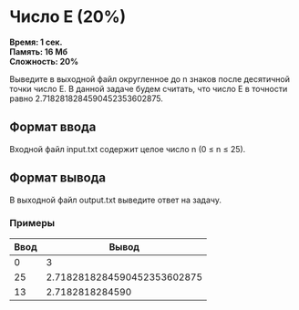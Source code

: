 <h1 class="title">Число E (20%)</h1>
<p><b>Время: 1 сек.<br>Память: 16 Мб<br>Сложность: 20%</b></p>
<p>Выведите в выходной файл округленное до n знаков после десятичной точки число E. В данной задаче будем считать, что число Е в точности равно 2.7182818284590452353602875.</p>
<h2>Формат ввода</h2>
<p>Входной файл input.txt содержит целое число n (0 ≤ n ≤ 25).</p>
<h2>Формат вывода</h2>
<p>В выходной файл output.txt выведите ответ на задачу.</p>
<h3>Примеры</h3>
<table class="sample-tests">
<thead>
    <tr>
        <th>Ввод</th>
        <th>Вывод</th>
    </tr>
</thead>
<tbody>
        <tr>
            <td>0</td>
            <td>3</td>
        </tr>
        <tr>
            <td>25</td>
            <td>2.7182818284590452353602875</td>
        </tr>
        <tr>
            <td>13</td>
            <td>2.7182818284590</td>
        </tr>
    </tbody>
</table>

